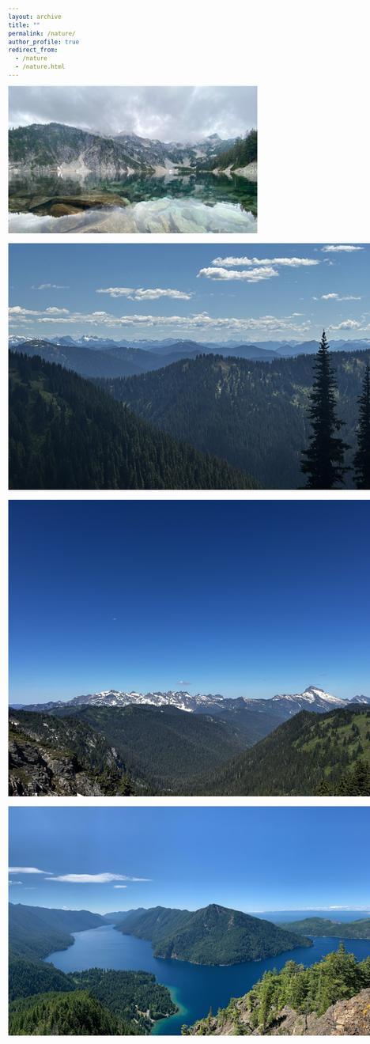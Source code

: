 ```yaml
---
layout: archive
title: ""
permalink: /nature/
author_profile: true
redirect_from:
  - /nature
  - /nature.html
---
```


<div><img src="/images/IMG_7458.jpeg" style="width: 50; height: auto;" alt="Taken at Snow Lake in Snoqualmie, Washington"><div>
<br>

<div><img src="/images/IMG_8069.jpeg" style="max-width: 800px; width: 100; height: auto;" alt="Taken from the White Ridge Loop Trail in Mt. Baker-Snoqualmie National Forest, Washington"><div>
<br>

<div><img src="/images/IMG_8108.jpeg" style="max-width: 800px; width: 100; height: auto;" alt="Taken from the White Ridge Loop Trail in Mt. Baker-Snoqualmie National Forest, Washington"><div>
<br>

<div><img src="/images/IMG_5994.jpeg" style="max-width: 800px; width: 100; height: auto;" alt="Taken atop Mt. Storm King in Olympic National Park, Washington"><div>
<br>

